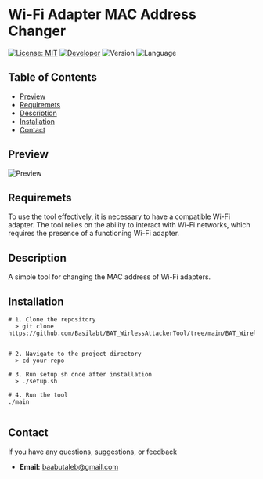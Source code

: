 
# Wi-Fi Adapter MAC Address Changer

[![License: MIT](https://img.shields.io/badge/License-MIT-yellow.svg)](https://github.com/Basilabt/BAT_WirlessTool/blob/main/LICENSE)
[![Developer](https://img.shields.io/badge/Developer-Basilabt-crimson)](https://github.com/Basilabt)
![Version](https://img.shields.io/badge/version-1.0-brightgreen)
![Language](https://img.shields.io/badge/language-Python-blue)



## Table of Contents

- [Preview](#preview)
- [Requiremets](#requiremets)
- [Description](#description)
- [Installation](#scenario)
- [Contact](#contact)

## Preview
![Preview](https://github.com/Basilabt/BAT_WirlessTool/assets/77483631/0fa1b03b-0f48-45a4-8c5e-24b298f225c3)

## Requiremets
To use the tool effectively, it is necessary to have a compatible Wi-Fi adapter. The tool relies on the ability to interact with Wi-Fi networks, which requires the presence of a functioning Wi-Fi adapter.

## Description
A simple tool for changing the MAC address of Wi-Fi adapters.

## Installation



```
# 1. Clone the repository
  > git clone https://github.com/Basilabt/BAT_WirlessAttackerTool/tree/main/BAT_WirelessTool


# 2. Navigate to the project directory
  > cd your-repo

# 3. Run setup.sh once after installation
  > ./setup.sh 

# 4. Run the tool
./main


```

## Contact
If you have any questions, suggestions, or feedback

- **Email:** [baabutaleb@gmail.com](mailto:baabutaleb@gmail.com)
